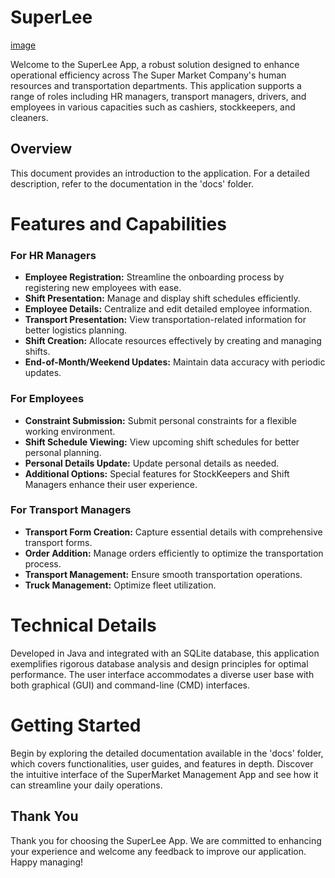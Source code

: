 # SuperLee
[image](https://github.com/zandanyd/SuperLee/assets/127864652/f094ab03-b4ce-44f1-a42f-8db2d25a2554)

Welcome to the SuperLee App, a robust solution designed to enhance operational efficiency across The Super Market Company's human resources and transportation departments. This application supports a range of roles including HR managers, transport managers, drivers, and employees in various capacities such as cashiers, stockkeepers, and cleaners.

## Overview
This document provides an introduction to the application. For a detailed description, refer to the documentation in the 'docs' folder.

# Features and Capabilities

### For HR Managers
- **Employee Registration:** Streamline the onboarding process by registering new employees with ease.
- **Shift Presentation:** Manage and display shift schedules efficiently.
- **Employee Details:** Centralize and edit detailed employee information.
- **Transport Presentation:** View transportation-related information for better logistics planning.
- **Shift Creation:** Allocate resources effectively by creating and managing shifts.
- **End-of-Month/Weekend Updates:** Maintain data accuracy with periodic updates.

### For Employees
- **Constraint Submission:** Submit personal constraints for a flexible working environment.
- **Shift Schedule Viewing:** View upcoming shift schedules for better personal planning.
- **Personal Details Update:** Update personal details as needed.
- **Additional Options:** Special features for StockKeepers and Shift Managers enhance their user experience.

### For Transport Managers
- **Transport Form Creation:** Capture essential details with comprehensive transport forms.
- **Order Addition:** Manage orders efficiently to optimize the transportation process.
- **Transport Management:** Ensure smooth transportation operations.
- **Truck Management:** Optimize fleet utilization.

# Technical Details
Developed in Java and integrated with an SQLite database, this application exemplifies rigorous database analysis and design principles for optimal performance. The user interface accommodates a diverse user base with both graphical (GUI) and command-line (CMD) interfaces.

# Getting Started
Begin by exploring the detailed documentation available in the 'docs' folder, which covers functionalities, user guides, and features in depth. Discover the intuitive interface of the SuperMarket Management App and see how it can streamline your daily operations.

## Thank You
Thank you for choosing the SuperLee App. We are committed to enhancing your experience and welcome any feedback to improve our application. Happy managing!
